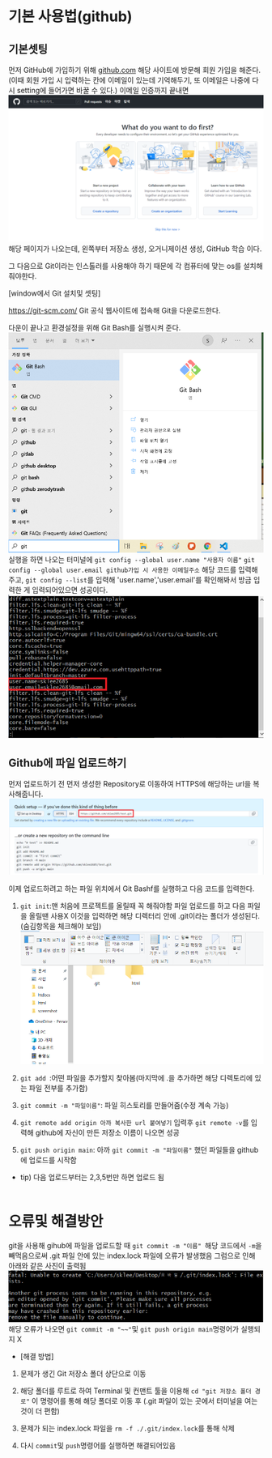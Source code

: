 # 기본 사용법(github)
## 기본셋팅
먼저 GitHub에 가입하기 위해 <a href="https://github.com">github.com</a> 해당 사이트에 방문해 회원 가입을 해준다.(이때 회원 가입 시 입력하는 칸에 이메일이 있는데 기억해두기, 또 이메일은 나중에 다시 setting에 들어가면 바꿀 수 있다.)
이메일 인증까지 끝내면
![git1](screenshot/git1.PNG)
해당 페이지가 나오는데, 왼쪽부터 저장소 생성, 오거니제이션 생성, GitHub 학습 이다.

그 다음으로 Git이라는 인스톨러를 사용해야 하기 때문에 각 컴퓨터에 맞는 os를 설치해 줘야한다. 

[window에서 Git 설치및 셋팅]

https://git-scm.com/ Git 공식 웹사이트에 접속해 Git을 다운로드한다.

다운이 끝나고 환경설정을 위해 Git Bash를 실행시켜 준다.
![git2](screenshot/git2.png)
실행을 하면 나오는 터미널에 
`git config --global user.name "사용자 이름"`
`git config --global user.email github가입 시 사용한 이메일주소`
해당 코드를 입력해주고, `git config --list`를 입력해 'user.name','user.email'를 확인해봐서 방금 입력한 게 입력되어있으면 성공이다.
![git5](screenshot/git5.PNG)

## Github에 파일 업로드하기

먼저 업로드하기 전 먼저 생성한 Repository로 이동하여 HTTPS에 해당하는 url을 복사해줍니다.
![git3](screenshot/git3.png)

이제 업로드하려고 하는 파일 위치에서 Git Bashf를 실행하고 다음 코드를 입력한다.

1. `git init`:맨 처음에 프로젝트를 올릴때 꼭 해줘야함 파일 업로드를 하고 다음 파일을 올릴땐 사용X 
이것을 입력하면 해당 디렉터리 안에 .git이라는 폴더가 생성된다. (숨김항목을 체크해야 보임)
![git4](screenshot/git4.png)

2. `git add `:어떤 파일을 추가할지 찾아봄(마지막에 .을 추가하면 해당 디렉토리에 있는 파일 전부를 추가함)

3. `git commit -m "파일이름"`: 파일 히스토리를 만들어줌(수정 계속 가능)

4. `git remote add origin 아까 복사한 url 붙여넣기`
입력후 `git remote -v`를 입력해 github에 자신이 만든 저장소 이름이 나오면 성공

5. `git push origin main`: 아까 `git commit -m "파일이름"` 했던 파일들을 github에 업로드를 시작함

* tip) 다음 업로드부터는 2,3,5번만 하면 업로드 됨
<br></br>


# 오류및 해결방안
git을 사용해  gihub에 파일을 업로드할 때
`git commit -m "이름" `해당 코드에서 `-m`을 빼먹음으로써 
.git 파일 안에 있는 index.lock 파일에 오류가 발생했음
그럼으로 인해 아래와 같은 사진이 출력됨
![error1](screenshot/error1.PNG)
해당 오류가 나오면 `git commit -m "~~"`및 `git push origin main`명령어가 실행되지 X


* [해결 방법]
1. 문제가 생긴 Git 저장소 폴더 상단으로 이동

2. 해당 폴더를 루트로 하여 Terminal 및 컨맨트 툴을 이용해 `cd "git 저장소 폴더 경로"` 이 명령어를 통해 해당 폴더로 이동 후
(.git 파일이 있는 곳에서 터미널을 여는것이 더 편함)

3. 문제가 되는 index.lock 파일을 `rm -f ./.git/index.lock`를 통해 삭제

4. 다시  `commit`및 `push`명령어를 실행하면 해결되어있음